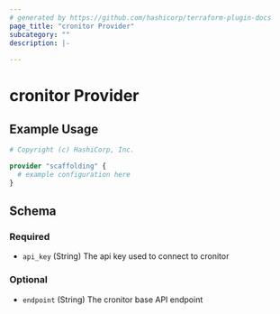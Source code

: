 ```yaml
---
# generated by https://github.com/hashicorp/terraform-plugin-docs
page_title: "cronitor Provider"
subcategory: ""
description: |-
  
---
```


# cronitor Provider



## Example Usage

```terraform
# Copyright (c) HashiCorp, Inc.

provider "scaffolding" {
  # example configuration here
}
```

<!-- schema generated by tfplugindocs -->
## Schema

### Required

- `api_key` (String) The api key used to connect to cronitor

### Optional

- `endpoint` (String) The cronitor base API endpoint
